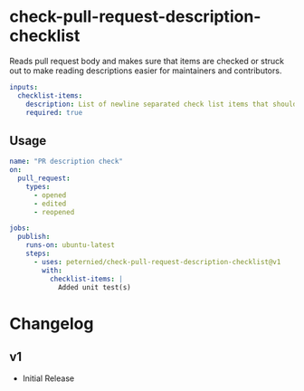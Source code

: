 # check-pull-request-description-checklist

Reads pull request body and makes sure that items are checked or struck out to make reading descriptions easier for maintainers and contributors.

```yaml
inputs:
  checklist-items:
    description: List of newline separated check list items that should be checked our struck out, e.g. `DCO added to all commits`
    required: true
```

## Usage

```yml
name: "PR description check"
on:
  pull_request:
    types:
      - opened
      - edited
      - reopened

jobs:
  publish:
    runs-on: ubuntu-latest
    steps:
      - uses: peternied/check-pull-request-description-checklist@v1
        with:
          checklist-items: |
            Added unit test(s)
```

# Changelog

## v1
- Initial Release
